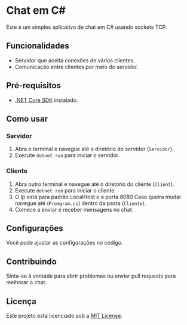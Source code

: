 # Chat em C#

Este é um simples aplicativo de chat em C# usando sockets TCP.

## Funcionalidades

- Servidor que aceita conexões de vários clientes.
- Comunicação entre clientes por meio do servidor.


## Pré-requisitos

- [.NET Core SDK](https://dotnet.microsoft.com/download) instalado.

## Como usar

### Servidor

1. Abra o terminal e navegue até o diretório do servidor (`Servidor`).
2. Execute `dotnet run` para iniciar o servidor.

### Cliente

1. Abra outro terminal e navegue até o diretório do cliente (`Client`).
2. Execute `dotnet run` para iniciar o cliente.
3. O Ip está para padrão LocalHost e a porta 8080 Caso queira mudar navegue até (`Promgram.cs`) dentro da pasta (`Cliente`).
4. Comece a enviar e receber mensagens no chat.

## Configurações

Você pode ajustar as configurações no código.

## Contribuindo

Sinta-se à vontade para abrir problemas ou enviar pull requests para melhorar o chat.

## Licença

Este projeto está licenciado sob a [MIT License](LICENSE).
